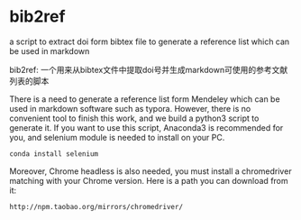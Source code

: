 # bib2ref
a script to extract doi form bibtex file to generate a reference list which can be used in markdown

bib2ref: 一个用来从bibtex文件中提取doi号并生成markdown可使用的参考文献列表的脚本

There is a need to generate a reference list form Mendeley which can be used in markdown software such as typora. However, there is no convenient tool to finish this work, and we build a python3 script to generate it. If you want to use this script, Anaconda3 is recommended for you, and selenium module is needed to install on your PC. 

```powershell
conda install selenium
```

Moreover, Chrome headless is also needed, you must install a chromedriver matching with your Chrome version. Here is a path you can download from it:

```html
http://npm.taobao.org/mirrors/chromedriver/
```
